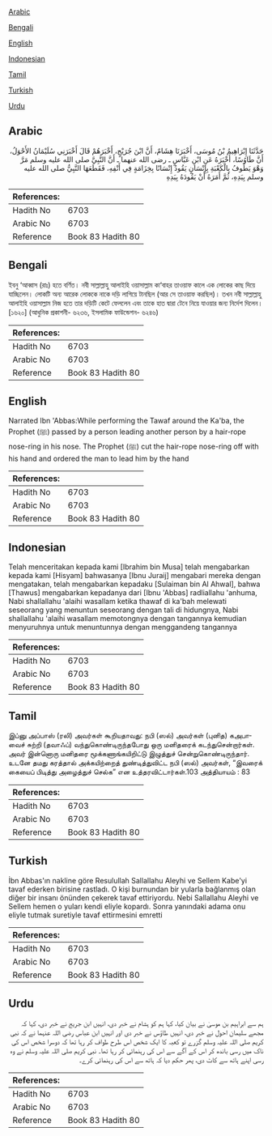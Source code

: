 [Arabic](#arabic)

[Bengali](#bengali)

[English](#english)

[Indonesian](#indonesian)

[Tamil](#tamil)

[Turkish](#turkish)

[Urdu](#urdu)

## Arabic


<div dir="rtl" lang="ar" style={{fontSize:'larger',backgroundColor:'#f8f9fa',padding:20}}>
حَدَّثَنَا إِبْرَاهِيمُ بْنُ مُوسَى، أَخْبَرَنَا هِشَامٌ، أَنَّ ابْنَ جُرَيْجٍ، أَخْبَرَهُمْ قَالَ أَخْبَرَنِي سُلَيْمَانُ الأَحْوَلُ، أَنَّ طَاوُسًا، أَخْبَرَهُ عَنِ ابْنِ عَبَّاسٍ ـ رضى الله عنهما ـ أَنَّ النَّبِيَّ صلى الله عليه وسلم مَرَّ وَهْوَ يَطُوفُ بِالْكَعْبَةِ بِإِنْسَانٍ يَقُودُ إِنْسَانًا بِخِزَامَةٍ فِي أَنْفِهِ، فَقَطَعَهَا النَّبِيُّ صلى الله عليه وسلم بِيَدِهِ، ثُمَّ أَمَرَهُ أَنْ يَقُودَهُ بِيَدِهِ
</div>
<div style={{backgroundColor:'#f8f9fa',padding:20, marginBottom: 10}}><table> <thead> <tr> <th>References:</th> <th></th> </tr> </thead> <tbody><tr><td>Hadith No</td><td>6703</td></tr><tr><td>Arabic No</td><td>6703</td></tr><tr><td>Reference</td><td>Book 83 Hadith 80</td></tr></tbody></table></div>

## Bengali


<div dir="ltr" lang="bn" style={{fontSize:'larger',backgroundColor:'#f8f9fa',padding:20}}>
ইবনু ‘আব্বাস (রাঃ) হতে বর্ণিত। নবী সাল্লাল্লাহু আলাইহি ওয়াসাল্লাম কা‘বাহর তাওয়াফ কালে এক লোকের কাছ দিয়ে যাচ্ছিলেন। লোকটি অন্য আরেক লোককে নাকে দড়ি লাগিয়ে টানছিল (আর সে তাওয়াফ করছিল)। তখন নবী সাল্লাল্লাহু আলাইহি ওয়াসাল্লাম নিজ হতে তার দড়িটি কেটে ফেললেন এবং তাকে হাত দ্বারা টেনে নিয়ে যাওয়ার জন্য নির্দেশ দিলেন। [১৬২০] (আধুনিক প্রকাশনী- ৬২৩৬, ইসলামিক ফাউন্ডেশন- ৬২৪৬)
</div>
<div style={{backgroundColor:'#f8f9fa',padding:20, marginBottom: 10}}><table> <thead> <tr> <th>References:</th> <th></th> </tr> </thead> <tbody><tr><td>Hadith No</td><td>6703</td></tr><tr><td>Arabic No</td><td>6703</td></tr><tr><td>Reference</td><td>Book 83 Hadith 80</td></tr></tbody></table></div>

## English


<div dir="ltr" lang="en" style={{fontSize:'larger',backgroundColor:'#f8f9fa',padding:20}}>
Narrated Ibn 'Abbas:While performing the Tawaf around the Ka'ba, the Prophet (ﷺ) passed by a person leading another person by a hair-rope nose-ring in his nose. The Prophet (ﷺ) cut the hair-rope nose-ring off with his hand and ordered the man to lead him by the hand
</div>
<div style={{backgroundColor:'#f8f9fa',padding:20, marginBottom: 10}}><table> <thead> <tr> <th>References:</th> <th></th> </tr> </thead> <tbody><tr><td>Hadith No</td><td>6703</td></tr><tr><td>Arabic No</td><td>6703</td></tr><tr><td>Reference</td><td>Book 83 Hadith 80</td></tr></tbody></table></div>

## Indonesian


<div dir="ltr" lang="id" style={{fontSize:'larger',backgroundColor:'#f8f9fa',padding:20}}>
Telah menceritakan kepada kami [Ibrahim bin Musa] telah mengabarkan kepada kami [Hisyam] bahwasanya [Ibnu Juraij] mengabari mereka dengan mengatakan, telah mengabarkan kepadaku [Sulaiman bin Al Ahwal], bahwa [Thawus] mengabarkan kepadanya dari [Ibnu 'Abbas] radliallahu 'anhuma, Nabi shallallahu 'alaihi wasallam ketika thawaf di ka'bah melewati seseorang yang menuntun seseorang dengan tali di hidungnya, Nabi shallallahu 'alaihi wasallam memotongnya dengan tangannya kemudian menyuruhnya untuk menuntunnya dengan menggandeng tangannya
</div>
<div style={{backgroundColor:'#f8f9fa',padding:20, marginBottom: 10}}><table> <thead> <tr> <th>References:</th> <th></th> </tr> </thead> <tbody><tr><td>Hadith No</td><td>6703</td></tr><tr><td>Arabic No</td><td>6703</td></tr><tr><td>Reference</td><td>Book 83 Hadith 80</td></tr></tbody></table></div>

## Tamil


<div dir="ltr" lang="ta" style={{fontSize:'larger',backgroundColor:'#f8f9fa',padding:20}}>
இப்னு அப்பாஸ் (ரலி) அவர்கள் கூறியதாவது: நபி (ஸல்) அவர்கள் (புனித) கஅபாவைச் சுற்றி (தவாஃப்) வந்துகொண்டிருந்தபோது ஒரு மனிதரைக் கடந்துசென்றார்கள். அவர் இன்னொரு மனிதரை மூக்கணாங்கயிறிட்டு இழுத்துச் சென்றுகொண்டிருந்தார். உடனே தமது கரத்தால் அக்கயிற்றைத் துண்டித்துவிட்ட நபி (ஸல்) அவர்கள், “இவரைக் கையைப் பிடித்து அழைத்துச் செல்க” என உத்தரவிட்டார்கள்.103 அத்தியாயம் : 83
</div>
<div style={{backgroundColor:'#f8f9fa',padding:20, marginBottom: 10}}><table> <thead> <tr> <th>References:</th> <th></th> </tr> </thead> <tbody><tr><td>Hadith No</td><td>6703</td></tr><tr><td>Arabic No</td><td>6703</td></tr><tr><td>Reference</td><td>Book 83 Hadith 80</td></tr></tbody></table></div>

## Turkish


<div dir="ltr" lang="tr" style={{fontSize:'larger',backgroundColor:'#f8f9fa',padding:20}}>
İbn Abbas'ın nakline göre Resulullah Sallallahu Aleyhi ve Sellem Kabe'yi tavaf ederken birisine rastladı. O kişi burnundan bir yularla bağlanmış olan diğer bir insanı önünden çekerek tavaf ettiriyordu. Nebi Sallallahu Aleyhi ve Sellem hemen o yuları kendi eliyle kopardı. Sonra yanındaki adama onu eliyle tutmak suretiyle tavaf ettirmesini emretti
</div>
<div style={{backgroundColor:'#f8f9fa',padding:20, marginBottom: 10}}><table> <thead> <tr> <th>References:</th> <th></th> </tr> </thead> <tbody><tr><td>Hadith No</td><td>6703</td></tr><tr><td>Arabic No</td><td>6703</td></tr><tr><td>Reference</td><td>Book 83 Hadith 80</td></tr></tbody></table></div>

## Urdu


<div dir="rtl" lang="ur" style={{fontSize:'larger',backgroundColor:'#f8f9fa',padding:20}}>
ہم سے ابراہیم بن موسیٰ نے بیان کیا، کہا ہم کو ہشام نے خبر دی، انہیں ابن جریج نے خبر دی، کہا کہ مجھے سلیمان احول نے خبر دی، انہیں طاؤس نے خبر دی اور انہیں ابن عباس رضی اللہ عنہما نے کہ نبی کریم صلی اللہ علیہ وسلم گزرے تو کعبہ کا ایک شخص اس طرح طواف کر رہا تھا کہ دوسرا شخص اس کی ناک میں رسی باندھ کر اس کے آگے سے اس کی رہنمائی کر رہا تھا۔ نبی کریم صلی اللہ علیہ وسلم نے وہ رسی اپنے ہاتھ سے کاٹ دی، پھر حکم دیا کہ ہاتھ سے اس کی رہنمائی کرے۔
</div>
<div style={{backgroundColor:'#f8f9fa',padding:20, marginBottom: 10}}><table> <thead> <tr> <th>References:</th> <th></th> </tr> </thead> <tbody><tr><td>Hadith No</td><td>6703</td></tr><tr><td>Arabic No</td><td>6703</td></tr><tr><td>Reference</td><td>Book 83 Hadith 80</td></tr></tbody></table></div>